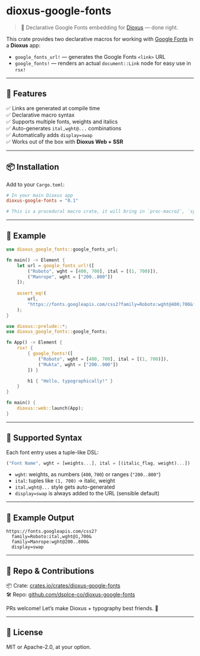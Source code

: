 # dioxus-google-fonts

> 💅 Declarative Google Fonts embedding for [Dioxus](https://dioxuslabs.com) — done right.

This crate provides two declarative macros for working with [Google Fonts](https://fonts.google.com) in a **Dioxus** app:

- `google_fonts_url!` — generates the Google Fonts `<link>` URL
- `google_fonts!` — renders an actual `document::Link` node for easy use in `rsx!`

---

## 🖤 Features

✅ Links are generated at compile time<br>
✅ Declarative macro syntax  
✅ Supports multiple fonts, weights and italics  
✅ Auto-generates `ital,wght@...` combinations  
✅ Automatically adds `display=swap`  
✅ Works out of the box with **Dioxus Web + SSR**

---

## 📦 Installation

Add to your `Cargo.toml`:

```toml
# In your main Dioxus app
dioxus-google-fonts = "0.1"

# This is a procedural macro crate, it will bring in `proc-macro2`, `syn`, etc.
```

---

## 🧪 Example

```rust
use dioxus_google_fonts::google_fonts_url;

fn main() -> Element {
    let url = google_fonts_url!([
        ("Roboto", wght = [400, 700], ital = [(1, 700)]),
        ("Manrope", wght = ["200..800"])
    ]);
    
    assert_eq!(
        url,
        "https://fonts.googleapis.com/css2?family=Roboto:wght@400;700&family=Manrope:wght@200..800&display=swap"
    );
}
```


```rust
use dioxus::prelude::*;
use dioxus_google_fonts::google_fonts;

fn App() -> Element {
    rsx! {
        { google_fonts!([
            ("Roboto", wght = [400, 700], ital = [(1, 700)]),
            ("Mukta", wght = ["200..900"])
        ]) }

        h1 { "Hello, typographically!" }
    }
}

fn main() {
    dioxus::web::launch(App);
}
```

---

## 🧠 Supported Syntax

Each font entry uses a tuple-like DSL:

```rust
("Font Name", wght = [weights...], ital = [(italic_flag, weight)...])
```

- `wght`: weights, as numbers (`400`, `700`) or ranges (`"200..800"`)
- `ital`: tuples like `(1, 700)` → italic, weight
- `ital,wght@...` style gets auto-generated
- `display=swap` is always added to the URL (sensible default)

---

## 🧱 Example Output

```text
https://fonts.googleapis.com/css2?
  family=Roboto:ital,wght@1,700&
  family=Manrope:wght@200..800&
  display=swap
```

---

## 📁 Repo & Contributions

📦 Crate: [crates.io/crates/dioxus-google-fonts](https://crates.io/crates/dioxus-google-fonts)  
🛠️ Repo: [github.com/dsplce-co/dioxus-google-fonts](https://github.com/dsplce-co/dioxus-google-fonts)

PRs welcome! Let’s make Dioxus + typography best friends. 🖤

---

## 📄 License

MIT or Apache-2.0, at your option.
